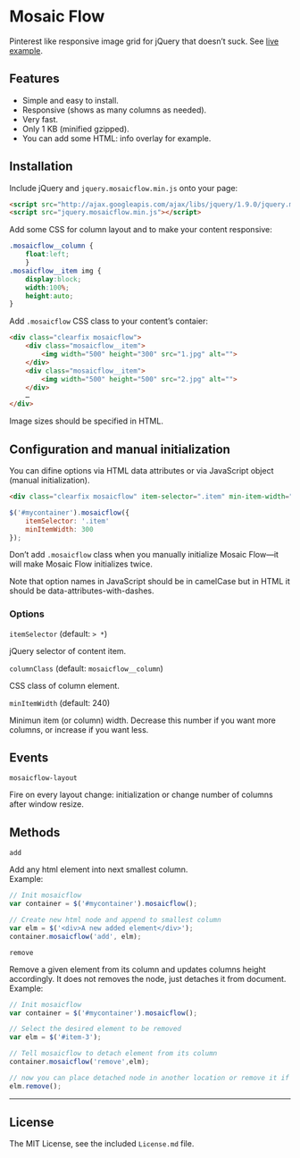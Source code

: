 # Mosaic Flow

Pinterest like responsive image grid for jQuery that doesn’t suck. See [live example](http://sapegin.github.com/jquery.mosaicflow/).


## Features

- Simple and easy to install.
- Responsive (shows as many columns as needed).
- Very fast.
- Only 1 KB (minified gzipped).
- You can add some HTML: info overlay for example.


## Installation

Include jQuery and `jquery.mosaicflow.min.js` onto your page:

```html
<script src="http://ajax.googleapis.com/ajax/libs/jquery/1.9.0/jquery.min.js"></script>
<script src="jquery.mosaicflow.min.js"></script>
```

Add some CSS for column layout and to make your content responsive:

```css
.mosaicflow__column {
	float:left;
	}
.mosaicflow__item img {
	display:block;
	width:100%;
	height:auto;
}
```

Add `.mosaicflow` CSS class to your content’s contaier:

```html
<div class="clearfix mosaicflow">
	<div class="mosaicflow__item">
		<img width="500" height="300" src="1.jpg" alt="">
	</div>
	<div class="mosaicflow__item">
		<img width="500" height="500" src="2.jpg" alt="">
	</div>
	…
</div>
```

Image sizes should be specified in HTML.


## Configuration and manual initialization

You can difine options via HTML data attributes or via JavaScript object (manual initialization).

```html
<div class="clearfix mosaicflow" item-selector=".item" min-item-width="300">
```

```javascript
$('#mycontainer').mosaicflow({
	itemSelector: '.item'
	minItemWidth: 300
});
```

Don’t add `.mosaicflow` class when you manually initialize Mosaic Flow—it will make Mosaic Flow initializes twice.

Note that option names in JavaScript should be in camelCase but in HTML it should be data-attributes-with-dashes.


### Options

`itemSelector` (default: `> *`)

jQuery selector of content item.

`columnClass` (default: `mosaicflow__column`)

CSS class of column element.

`minItemWidth` (default: 240)

Minimun item (or column) width. Decrease this number if you want more columns, or increase if you want less.


## Events

`mosaicflow-layout`

Fire on every layout change: initialization or change number of columns after window resize.


## Methods

`add`

Add any html element into next smallest column.  
Example:

```javascript
// Init mosaicflow
var container = $('#mycontainer').mosaicflow();

// Create new html node and append to smallest column
var elm = $('<div>A new added element</div>');
container.mosaicflow('add', elm);
```


`remove`

Remove a given element from its column and updates columns height accordingly. It does not removes the node, just detaches it from document.  
Example: 

```javascript
// Init mosaicflow
var container = $('#mycontainer').mosaicflow();

// Select the desired element to be removed
var elm = $('#item-3');

// Tell mosaicflow to detach element from its column
container.mosaicflow('remove',elm);

// now you can place detached node in another location or remove it if you don't need it anymore.
elm.remove();
```

---

## License

The MIT License, see the included `License.md` file.
